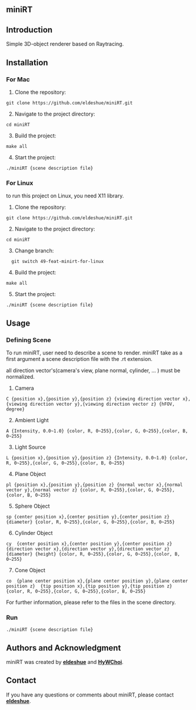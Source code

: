 ## **miniRT**

## **Introduction**

Simple 3D-object renderer based on Raytracing.

## **Installation**

### **For Mac**
1. Clone the repository:
```
git clone https://github.com/eldeshue/miniRT.git
```
2. Navigate to the project directory:
```
cd miniRT
```
3. Build the project:
```
make all
```
4. Start the project:
```
./miniRT {scene description file}
```

### **For Linux**
to run this project on Linux, you need X11 library.
1. Clone the repository:
```
git clone https://github.com/eldeshue/miniRT.git
```
2. Navigate to the project directory:
```
cd miniRT
```
3. Change branch:
```
  git switch 49-feat-minirt-for-linux
```
4. Build the project:
```
make all
```
5. Start the project:
```
./miniRT {scene description file}
```


## **Usage**

### **Defining Scene**
To run miniRT, user need to describe a scene to render. miniRT take as a first argument a scene description file with the .rt extension. 

all direction vector's(camera's view, plane normal, cylinder, ... ) must be normalized.

1. Camera
```
C {position x},{position y},{position z} {viewing direction vector x},{viewing direction vector y},{viewing direction vector z} {hFOV, degree}
```

2. Ambient Light
```
A {Intensity, 0.0~1.0} {color, R, 0~255},{color, G, 0~255},{color, B, 0~255}
```

3. Light Source
```
L {position x},{position y},{position z} {Intensity, 0.0~1.0} {color, R, 0~255},{color, G, 0~255},{color, B, 0~255}
```

4. Plane Object
```
pl {position x},{position y},{position z} {normal vector x},{normal vector y},{normal vector z} {color, R, 0~255},{color, G, 0~255},{color, B, 0~255}
```

5. Sphere Object
```
sp {center position x},{center position y},{center position z} {diameter} {color, R, 0~255},{color, G, 0~255},{color, B, 0~255}
```

6. Cylinder Object
```
cy  {center position x},{center position y},{center position z} {direction vector x},{direction vector y},{direction vector z} {diameter} {height} {color, R, 0~255},{color, G, 0~255},{color, B, 0~255}
```

7. Cone Object
```
co  {plane center position x},{plane center position y},{plane center position z}  {tip position x},{tip position y},{tip position z} {color, R, 0~255},{color, G, 0~255},{color, B, 0~255}
```

For further information, please refer to the files in the scene directory.

### **Run**
```
./miniRT {scene description file}
```

## **Authors and Acknowledgment**

miniRT was created by **[eldeshue](https://github.com/eldeshue)** and **[HyWChoi](https://github.com/HyWChoi)**.

## **Contact**

If you have any questions or comments about miniRT, please contact **[eldeshue](mailto:eldeshue@naver.com)**.
